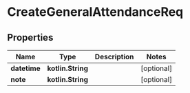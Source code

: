 
# CreateGeneralAttendanceReq

## Properties
| Name | Type | Description | Notes |
| ------------ | ------------- | ------------- | ------------- |
| **datetime** | **kotlin.String** |  |  [optional] |
| **note** | **kotlin.String** |  |  [optional] |



